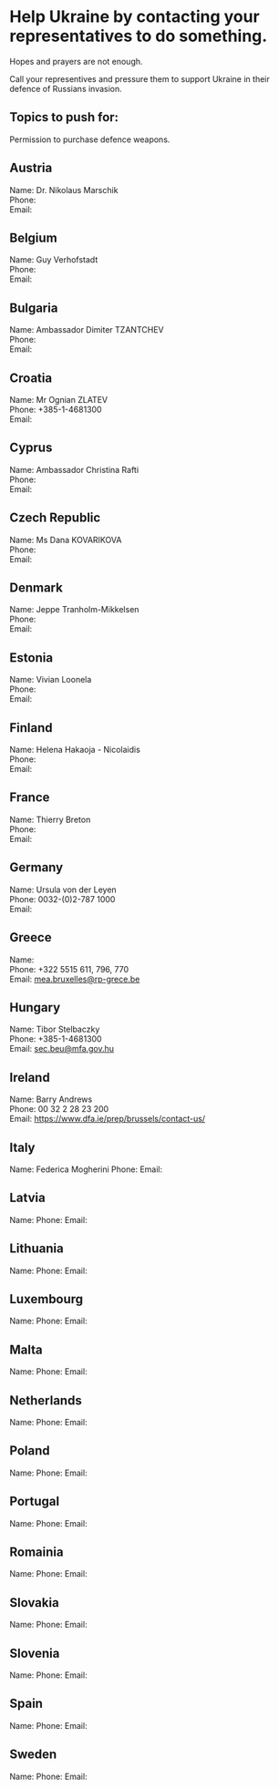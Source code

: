 # Help Ukraine by contacting your representatives to do something.

Hopes and prayers are not enough. 

Call your representives and pressure them to support Ukraine in their defence of Russians invasion. 
## Topics to push for:
Permission to purchase defence weapons.



## Austria
Name: Dr. Nikolaus Marschik  
Phone:   
Email:   

## Belgium
Name: Guy Verhofstadt  
Phone:   
Email:   

## Bulgaria
Name: Ambassador Dimiter TZANTCHEV  
Phone:  
Email:  

## Croatia
Name: Mr Ognian ZLATEV  
Phone: +385-1-4681300  
Email:  

## Cyprus
Name: Ambassador Christina Rafti  
Phone:   
Email:  

## Czech Republic
Name: Ms Dana KOVARIKOVA  
Phone:   
Email:   

## Denmark
Name: Jeppe Tranholm-Mikkelsen  
Phone:  
Email:  

## Estonia
Name: Vivian Loonela  
Phone:  
Email:  

## Finland
Name: Helena Hakaoja - Nicolaidis  
Phone:  
Email:  

## France
Name: Thierry Breton  
Phone:  
Email:  

## Germany
Name: Ursula von der Leyen  
Phone: 0032-(0)2-787 1000  
Email:  

## Greece
Name:   
Phone: +322 5515 611, 796, 770  
Email: mea.bruxelles@rp-grece.be  

## Hungary
Name: Tibor Stelbaczky  
Phone: +385-1-4681300  
Email: sec.beu@mfa.gov.hu  

## Ireland
Name: Barry Andrews  
Phone: 00 32 2 28 23 200  
Email: https://www.dfa.ie/prep/brussels/contact-us/  

## Italy
Name: Federica Mogherini
Phone: 
Email: 

## Latvia
Name: 
Phone: 
Email: 

## Lithuania
Name: 
Phone: 
Email: 

## Luxembourg
Name: 
Phone: 
Email: 

## Malta
Name: 
Phone: 
Email: 

## Netherlands
Name: 
Phone: 
Email: 

## Poland
Name: 
Phone: 
Email: 

## Portugal
Name: 
Phone: 
Email: 

## Romainia
Name: 
Phone: 
Email: 

## Slovakia
Name: 
Phone: 
Email: 

## Slovenia
Name: 
Phone: 
Email: 

## Spain
Name: 
Phone: 
Email: 

## Sweden
Name: 
Phone: 
Email: 
